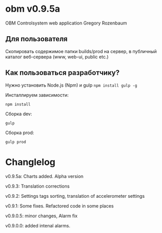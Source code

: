 # obm v0.9.5a
OBM Controlsystem web application
Gregory Rozenbaum

## Для пользователя
Скопировать содержимое папки builds/prod на сервер, в публичный каталог веб-сервера (www, web-ui, public etc.)

## Как пользоваться разработчику?
Нужно установить Node.js (Npm) и gulp `npm install gulp -g`

Инсталлируем зависимости:
```
npm install
```

Сборка dev:
```
gulp
```

Сборка prod:
```
gulp prod
```

# Changlelog
v0.9.5a: Charts added. Alpha version

v0.9.3: Translation corrections

v0.9.2: Settings tags sorting, translation of accelerometer settings

v0.9.1: Some fixes. Refactored code in some places

v0.9.0.5: minor changes, Alarm fix

v0.9.0.0: added intenal alarms.